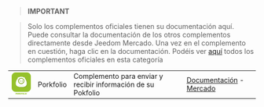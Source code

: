 
>**IMPORTANT**

>Solo los complementos oficiales tienen su documentación aquí. Puede consultar la documentación de los otros complementos directamente desde Jeedom Mercado. Una vez en el complemento en cuestión, haga clic en la documentación.
>Podéis ver [aquí](https://market.jeedom.com/index.php?v=d&p=market&type=plugin&categorie=finance) todos los complementos oficiales en esta categoría

| | | | |
|--- | --- | --- | ---|
|<img src="porkfolio/porkfolio_icon.png" class="pluginLogo" width="100" />|Porkfolio|Complemento para enviar y recibir información de su Pokfolio|[Documentación](porkfolio/index.md) - [Mercado](https://market.jeedom.com/index.php?v=d&p=market_display&id=1503)|
